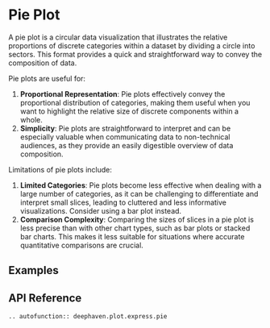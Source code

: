 # Pie Plot

A pie plot is a circular data visualization that illustrates the relative proportions of discrete categories within a dataset by dividing a circle into sectors. This format provides a quick and straightforward way to convey the composition of data.

Pie plots are useful for:

1. **Proportional Representation**: Pie plots effectively convey the proportional distribution of categories, making them useful when you want to highlight the relative size of discrete components within a whole.
2. **Simplicity**: Pie plots are straightforward to interpret and can be especially valuable when communicating data to non-technical audiences, as they provide an easily digestible overview of data composition.

Limitations of pie plots include:

1. **Limited Categories**: Pie plots become less effective when dealing with a large number of categories, as it can be challenging to differentiate and interpret small slices, leading to cluttered and less informative visualizations. Consider using a bar plot instead.
2. **Comparison Complexity**: Comparing the sizes of slices in a pie plot is less precise than with other chart types, such as bar plots or stacked bar charts. This makes it less suitable for situations where accurate quantitative comparisons are crucial.

## Examples

## API Reference
```{eval-rst}
.. autofunction:: deephaven.plot.express.pie
```